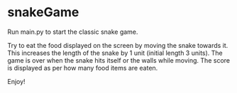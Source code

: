 # snakeGame

Run main.py to start the classic snake game.

Try to eat the food displayed on the screen by moving the snake towards it.
This increases the length of the snake by 1 unit (initial length 3 units).
The game is over when the snake hits itself or the walls while moving.
The score is displayed as per how many food items are eaten.

Enjoy!

